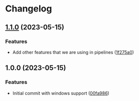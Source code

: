 # Changelog

## [1.1.0](https://github.com/afreestone/rust-cross-platform-compiler/compare/v1.0.0...v1.1.0) (2023-05-15)


### Features

* Add other features that we are using in pipelines ([1f275a0](https://github.com/afreestone/rust-cross-platform-compiler/commit/1f275a098eac0abd57c9e82c06c7e8079800030f))

## 1.0.0 (2023-05-15)


### Features

* Initial commit with windows support ([00fa986](https://github.com/afreestone/rust-cross-platform-compiler/commit/00fa986ab70142be50ab6e5dc8fe604bd6de479d))
